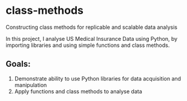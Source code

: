 # class-methods
Constructing class methods for replicable and scalable data analysis

In this project, I analyse US Medical Insurance Data using Python, by importing libraries and using simple functions and class methods.

## Goals:
1) Demonstrate ability to use Python libraries for data acquisition and manipulation
2) Apply functions and class methods to analyse data
